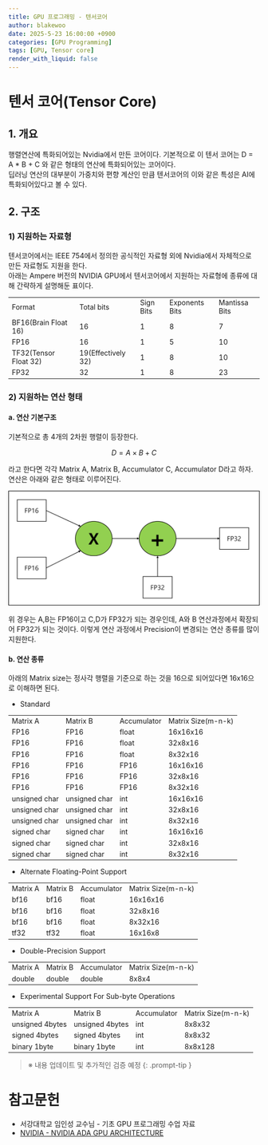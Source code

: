 ```yaml
---
title: GPU 프로그래밍 - 텐서코어
author: blakewoo
date: 2025-5-23 16:00:00 +0900
categories: [GPU Programming]
tags: [GPU, Tensor core] 
render_with_liquid: false
---
```


# 텐서 코어(Tensor Core)
## 1. 개요
행렬연산에 특화되어있는 Nvidia에서 만든 코어이다. 기본적으로 이 텐서 코어는 D = A * B + C
와 같은 형태의 연산에 특화되어있는 코어이다.    
딥러닝 연산의 대부분이 가중치와 편향 계산인 만큼 텐서코어의 이와 같은 특성은 AI에 특화되어있다고 볼 수 있다.

## 2. 구조
### 1) 지원하는 자료형
텐서코어에서는 IEEE 754에서 정의한 공식적인 자료형 외에 Nvidia에서 자체적으로 만든 자료형도 지원을 한다.  
아래는 Ampere 버전의 NVIDIA GPU에서 텐서코어에서 지원하는 자료형에 종류에 대해 간략하게 설명해둔 표이다.

<table>
    <tr>
        <td>Format</td>
        <td>Total bits</td>
        <td>Sign Bits</td>
        <td>Exponents Bits</td>
        <td>Mantissa Bits</td>
    </tr>
    <tr>
        <td>BF16(Brain Float 16)</td>
        <td>16</td>
        <td>1</td>
        <td>8</td>
        <td>7</td>
    </tr>
    <tr>
        <td>FP16</td>
        <td>16</td>
        <td>1</td>
        <td>5</td>
        <td>10</td>
    </tr>
    <tr>
        <td>TF32(Tensor Float 32)</td>
        <td>19(Effectively 32)</td>
        <td>1</td>
        <td>8</td>
        <td>10</td>
    </tr>
    <tr>
        <td>FP32</td>
        <td>32</td>
        <td>1</td>
        <td>8</td>
        <td>23</td>
    </tr>
</table>

### 2) 지원하는 연산 형태
#### a. 연산 기본구조
기본적으로 총 4개의 2차원 행렬이 등장한다.   

$$ D = A \times B + C $$

라고 한다면 각각 Matrix A, Matrix B, Accumulator C, Accumulator D라고 하자.
연산은 아래와 같은 형태로 이루어진다.

![img.png](/assets/blog/gpu/tensor_core/img.png)

위 경우는 A,B는 FP16이고 C,D가 FP32가 되는 경우인데,
A와 B 연산과정에서 확장되어 FP32가 되는 것이다.
이렇게 연산 과정에서 Precision이 변경되는 연산 종류를 많이 지원한다.

#### b. 연산 종류
아래의 Matrix size는 정사각 행렬을 기준으로 하는 것을 16으로 되어있다면 16x16으로 이해하면 된다. 

* Standard
<table>
    <tr>
        <td>Matrix A</td>
        <td>Matrix B</td>
        <td>Accumulator</td>
        <td>Matrix Size(m-n-k)</td>
    </tr>
    <tr>
        <td>FP16</td>
        <td>FP16</td>
        <td>float</td>
        <td>16x16x16</td>
    </tr>
    <tr>
        <td>FP16</td>
        <td>FP16</td>
        <td>float</td>
        <td>32x8x16</td>
    </tr>
    <tr>
        <td>FP16</td>
        <td>FP16</td>
        <td>float</td>
        <td>8x32x16</td>
    </tr>
    <tr>
        <td>FP16</td>
        <td>FP16</td>
        <td>FP16</td>
        <td>16x16x16</td>
    </tr>
    <tr>
        <td>FP16</td>
        <td>FP16</td>
        <td>FP16</td>
        <td>32x8x16</td>
    </tr>
    <tr>
        <td>FP16</td>
        <td>FP16</td>
        <td>FP16</td>
        <td>8x32x16</td>
    </tr>
    <tr>
        <td>unsigned char</td>
        <td>unsigned char</td>
        <td>int</td>
        <td>16x16x16</td>
    </tr>
    <tr>
        <td>unsigned char</td>
        <td>unsigned char</td>
        <td>int</td>
        <td>32x8x16</td>
    </tr>
    <tr>
        <td>unsigned char</td>
        <td>unsigned char</td>
        <td>int</td>
        <td>8x32x16</td>
    </tr>
    <tr>
        <td>signed char</td>
        <td>signed char</td>
        <td>int</td>
        <td>16x16x16</td>
    </tr>
    <tr>
        <td>signed char</td>
        <td>signed char</td>
        <td>int</td>
        <td>32x8x16</td>
    </tr>
    <tr>
        <td>signed char</td>
        <td>signed char</td>
        <td>int</td>
        <td>8x32x16</td>
    </tr>
</table>

* Alternate Floating-Point Support

<table>
    <tr>
        <td>Matrix A</td>
        <td>Matrix B</td>
        <td>Accumulator</td>
        <td>Matrix Size(m-n-k)</td>
    </tr>
    <tr>
        <td>bf16</td>
        <td>bf16</td>
        <td>float</td>
        <td>16x16x16</td>
    </tr>
    <tr>
        <td>bf16</td>
        <td>bf16</td>
        <td>float</td>
        <td>32x8x16</td>
    </tr>
    <tr>
        <td>bf16</td>
        <td>bf16</td>
        <td>float</td>
        <td>8x32x16</td>
    </tr>
    <tr>
        <td>tf32</td>
        <td>tf32</td>
        <td>float</td>
        <td>16x16x8</td>
    </tr>
</table>

* Double-Precision Support

<table>
    <tr>
        <td>Matrix A</td>
        <td>Matrix B</td>
        <td>Accumulator</td>
        <td>Matrix Size(m-n-k)</td>
    </tr>
    <tr>
        <td>double</td>
        <td>double</td>
        <td>double</td>
        <td>8x8x4</td>
    </tr>
</table>

* Experimental Support For Sub-byte Operations

<table>
    <tr>
        <td>Matrix A</td>
        <td>Matrix B</td>
        <td>Accumulator</td>
        <td>Matrix Size(m-n-k)</td>
    </tr>
    <tr>
        <td>unsigned 4bytes</td>
        <td>unsigned 4bytes</td>
        <td>int</td>
        <td>8x8x32</td>
    </tr>
    <tr>
        <td>signed 4bytes</td>
        <td>signed 4bytes</td>
        <td>int</td>
        <td>8x8x32</td>
    </tr>
    <tr>
        <td>binary 1byte</td>
        <td>binary 1byte</td>
        <td>int</td>
        <td>8x8x128</td>
    </tr>
</table>



> ※ 내용 업데이트 및 추가적인 검증 예정
{: .prompt-tip }

# 참고문헌
- 서강대학교 임인성 교수님 - 기초 GPU 프로그래밍 수업 자료
- [NVIDIA - NVIDIA ADA GPU ARCHITECTURE](https://images.nvidia.com/aem-dam/Solutions/geforce/ada/nvidia-ada-gpu-architecture.pdf)
